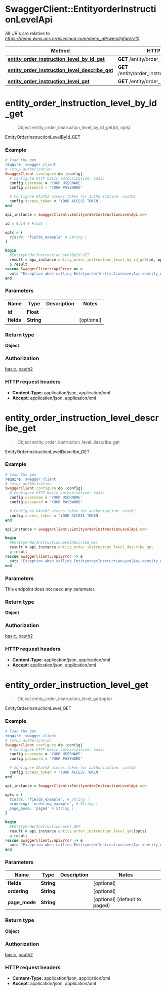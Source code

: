 # SwaggerClient::EntityorderInstructionLevelApi

All URIs are relative to *https://demo.wms.ocs.oraclecloud.com/demo_a9/wms/lgfapi/v10*

Method | HTTP request | Description
------------- | ------------- | -------------
[**entity_order_instruction_level_by_id_get**](EntityorderInstructionLevelApi.md#entity_order_instruction_level_by_id_get) | **GET** /entity/order_instruction_level/{id} | EntityOrderInstructionLevelById_GET
[**entity_order_instruction_level_describe_get**](EntityorderInstructionLevelApi.md#entity_order_instruction_level_describe_get) | **GET** /entity/order_instruction_level/describe | EntityOrderInstructionLevelDescribe_GET
[**entity_order_instruction_level_get**](EntityorderInstructionLevelApi.md#entity_order_instruction_level_get) | **GET** /entity/order_instruction_level | EntityOrderInstructionLevel_GET


# **entity_order_instruction_level_by_id_get**
> Object entity_order_instruction_level_by_id_get(id, opts)

EntityOrderInstructionLevelById_GET



### Example
```ruby
# load the gem
require 'swagger_client'
# setup authorization
SwaggerClient.configure do |config|
  # Configure HTTP basic authorization: basic
  config.username = 'YOUR USERNAME'
  config.password = 'YOUR PASSWORD'

  # Configure OAuth2 access token for authorization: oauth2
  config.access_token = 'YOUR ACCESS TOKEN'
end

api_instance = SwaggerClient::EntityorderInstructionLevelApi.new

id = 8.14 # Float | 

opts = { 
  fields: 'fields_example' # String | 
}

begin
  #EntityOrderInstructionLevelById_GET
  result = api_instance.entity_order_instruction_level_by_id_get(id, opts)
  p result
rescue SwaggerClient::ApiError => e
  puts "Exception when calling EntityorderInstructionLevelApi->entity_order_instruction_level_by_id_get: #{e}"
end
```

### Parameters

Name | Type | Description  | Notes
------------- | ------------- | ------------- | -------------
 **id** | **Float**|  | 
 **fields** | **String**|  | [optional] 

### Return type

**Object**

### Authorization

[basic](../README.md#basic), [oauth2](../README.md#oauth2)

### HTTP request headers

 - **Content-Type**: application/json, application/xml
 - **Accept**: application/json, application/xml



# **entity_order_instruction_level_describe_get**
> Object entity_order_instruction_level_describe_get

EntityOrderInstructionLevelDescribe_GET



### Example
```ruby
# load the gem
require 'swagger_client'
# setup authorization
SwaggerClient.configure do |config|
  # Configure HTTP basic authorization: basic
  config.username = 'YOUR USERNAME'
  config.password = 'YOUR PASSWORD'

  # Configure OAuth2 access token for authorization: oauth2
  config.access_token = 'YOUR ACCESS TOKEN'
end

api_instance = SwaggerClient::EntityorderInstructionLevelApi.new

begin
  #EntityOrderInstructionLevelDescribe_GET
  result = api_instance.entity_order_instruction_level_describe_get
  p result
rescue SwaggerClient::ApiError => e
  puts "Exception when calling EntityorderInstructionLevelApi->entity_order_instruction_level_describe_get: #{e}"
end
```

### Parameters
This endpoint does not need any parameter.

### Return type

**Object**

### Authorization

[basic](../README.md#basic), [oauth2](../README.md#oauth2)

### HTTP request headers

 - **Content-Type**: application/json, application/xml
 - **Accept**: application/json, application/xml



# **entity_order_instruction_level_get**
> Object entity_order_instruction_level_get(opts)

EntityOrderInstructionLevel_GET



### Example
```ruby
# load the gem
require 'swagger_client'
# setup authorization
SwaggerClient.configure do |config|
  # Configure HTTP basic authorization: basic
  config.username = 'YOUR USERNAME'
  config.password = 'YOUR PASSWORD'

  # Configure OAuth2 access token for authorization: oauth2
  config.access_token = 'YOUR ACCESS TOKEN'
end

api_instance = SwaggerClient::EntityorderInstructionLevelApi.new

opts = { 
  fields: 'fields_example', # String | 
  ordering: 'ordering_example', # String | 
  page_mode: 'paged' # String | 
}

begin
  #EntityOrderInstructionLevel_GET
  result = api_instance.entity_order_instruction_level_get(opts)
  p result
rescue SwaggerClient::ApiError => e
  puts "Exception when calling EntityorderInstructionLevelApi->entity_order_instruction_level_get: #{e}"
end
```

### Parameters

Name | Type | Description  | Notes
------------- | ------------- | ------------- | -------------
 **fields** | **String**|  | [optional] 
 **ordering** | **String**|  | [optional] 
 **page_mode** | **String**|  | [optional] [default to paged]

### Return type

**Object**

### Authorization

[basic](../README.md#basic), [oauth2](../README.md#oauth2)

### HTTP request headers

 - **Content-Type**: application/json, application/xml
 - **Accept**: application/json, application/xml



